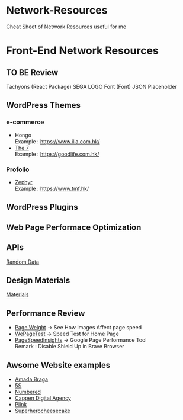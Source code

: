 # Network-Resources
Cheat Sheet of Network Resources useful for me

# Front-End Network Resources

## TO BE Review 
Tachyons (React Package)
SEGA LOGO Font (Font)
JSON Placeholder

## WordPress Themes 
### e-commerce
- Hongo  
Example : https://www.ilia.com.hk/
- [The 7](https://the7.io/)  
Example : https://goodlife.com.hk/
### Profolio
- [Zephyr](http://zephyr.us-themes.com/)  
Example : https://www.tmf.hk/

## WordPress Plugins

## Web Page Performace Optimization

## APIs 
[Random Data](https://robohash.org/)

## Design Materials
[Materials](https://www.irasutoya.com/)

## Performance Review
- [Page Weight](https://pageweight.imgix.com/) -> See How Images Affect page speed
- [WePageTest](https://www.webpagetest.org/) -> Speed Test for Home Page
- [PageSpeedInsights](https://developers.google.com/speed/pagespeed/insights/) -> Google Page Performance Tool  
Remark : Disable Shield Up in Brave Browser 

## Awsome Website examples
- [Amada Braga](http://www.amandabraga.com/)
- [5S](https://5scontent.com/)
- [Numbered](https://numbered.studio/)
- [Cappen Digital Agency](https://www.cappen.com/)
- [Plink](https://useplink.com/en/)
- [Superherocheesecake](https://superherocheesecake.com/)